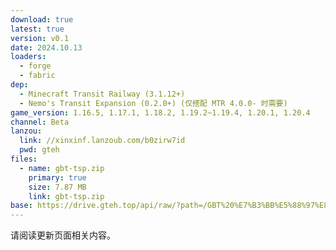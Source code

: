 ```yaml
---
download: true
latest: true
version: v0.1
date: 2024.10.13
loaders:
  - forge
  - fabric
dep:
  - Minecraft Transit Railway (3.1.12+)
  - Nemo's Transit Expansion (0.2.0+) (仅搭配 MTR 4.0.0- 时需要)
game_version: 1.16.5, 1.17.1, 1.18.2, 1.19.2~1.19.4, 1.20.1, 1.20.4
channel: Beta
lanzou:
  link: //xinxinf.lanzoub.com/b0zirw7id
  pwd: gteh
files:
  - name: gbt-tsp.zip
    primary: true
    size: 7.87 MB
    link: gbt-tsp.zip
base: https://drive.gteh.top/api/raw/?path=/GBT%20%E7%B3%BB%E5%88%97%E8%BF%BD%E5%8A%A0%E5%8C%85/road/v0.1/
---
```


请阅读更新页面相关内容。